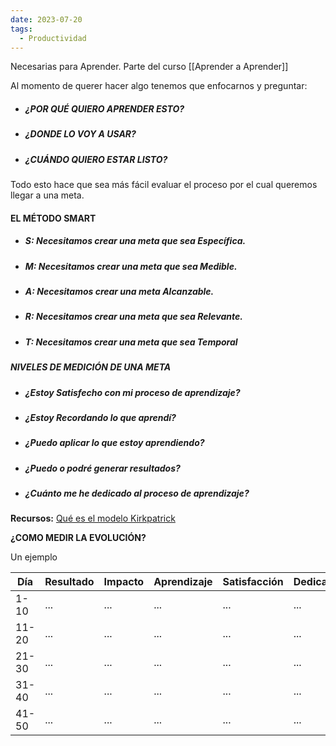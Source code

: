 ```yaml
---
date: 2023-07-20
tags:
  - Productividad
---
```


Necesarias para Aprender. Parte del curso [[Aprender a Aprender]]

Al momento de querer hacer algo tenemos que enfocarnos y preguntar:

- ##### **¿POR QUÉ QUIERO APRENDER ESTO?**
- ##### **¿DONDE LO VOY A USAR?**
- ##### **¿CUÁNDO QUIERO ESTAR LISTO?**

Todo esto hace que sea más fácil evaluar el proceso por el cual queremos llegar a una meta.

#### **EL MÉTODO SMART**
- ##### **S:** Necesitamos crear una meta que sea **Específica.**
- ##### **M:** Necesitamos crear una meta que sea **Medible.**
- ##### **A:** Necesitamos crear una meta **Alcanzable.**
- ##### **R:** Necesitamos crear una meta que sea **Relevante.**
- ##### **T:** Necesitamos crear una meta que sea **Temporal**



##### **NIVELES DE MEDICIÓN DE UNA META**
- ##### **¿Estoy Satisfecho con mi proceso de aprendizaje?**
- ##### **¿Estoy Recordando lo que aprendí?**
- ##### **¿Puedo aplicar lo que estoy aprendiendo?**
- ##### **¿Puedo o podré generar resultados?**
- ##### **¿Cuánto me he dedicado al proceso de aprendizaje?**

**Recursos:** [Qué es el modelo Kirkpatrick](https://www.escueladidactica.com/que-es-el-modelo-kirkpatrick/)


**¿COMO MEDIR LA EVOLUCIÓN?**


Un ejemplo
<table>
  <thead>
    <tr>
      <th>Día</th>
      <th>Resultado</th>
      <th>Impacto</th>
      <th>Aprendizaje</th>
      <th>Satisfacción</th>
      <th>Dedicación</th>
    </tr>
  </thead>
  <tbody>
    <tr>
      <td>1-10</td>
      <td>...</td>
      <td>...</td>
      <td>...</td>
      <td>...</td>
      <td>...</td>
    </tr>
    <tr>
      <td>11-20</td>
      <td>...</td>
      <td>...</td>
      <td>...</td>
      <td>...</td>
      <td>...</td>
    </tr>
    <tr>
      <td>21-30</td>
      <td>...</td>
      <td>...</td>
      <td>...</td>
      <td>...</td>
      <td>...</td>
    </tr>
    <tr>
      <td>31-40</td>
      <td>...</td>
      <td>...</td>
      <td>...</td>
      <td>...</td>
      <td>...</td>
    </tr>
    <tr>
      <td>41-50</td>
      <td>...</td>
      <td>...</td>
      <td>...</td>
      <td>...</td>
      <td>...</td>
    </tr>
  </tbody>
</table>
